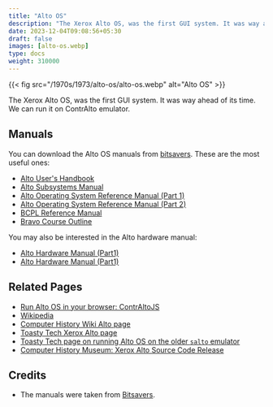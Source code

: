 ```yaml
---
title: "Alto OS"
description: "The Xerox Alto OS, was the first GUI system. It was way ahead of its time. We can run it on ContrAlto emulator."
date: 2023-12-04T09:08:56+05:30
draft: false
images: [alto-os.webp]
type: docs
weight: 310000
---
```


{{< fig src="/1970s/1973/alto-os/alto-os.webp" alt="Alto OS" >}}

The Xerox Alto OS, was the first GUI system. It was way ahead of its time. We can run it on ContrAlto emulator.

## Manuals

You can download the Alto OS manuals from [bitsavers](http://bitsavers.org/pdf/xerox/alto/). These are the most useful ones:

- [Alto User's Handbook](http://bitsavers.org/pdf/xerox/alto/Alto_Users_Handbook_Sep79.pdf)
- [Alto Subsystems Manual](http://bitsavers.org/pdf/xerox/alto/AltoSubsystems_Oct79.pdf)
- [Alto Operating System Reference Manual (Part 1)](http://bitsavers.org/pdf/xerox/alto/AltoSWRef.part1.pdf)
- [Alto Operating System Reference Manual (Part 2)](http://bitsavers.org/pdf/xerox/alto/AltoSWRef.part2.pdf)
- [BCPL Reference Manual](http://bitsavers.org/pdf/xerox/alto/bcpl/AltoBCPLdoc.pdf)
- [Bravo Course Outline](http://bitsavers.org/pdf/xerox/alto/BravoCourse.pdf)

You may also be interested in the Alto hardware manual:

- [Alto Hardware Manual (Part1)](http://bitsavers.org/pdf/xerox/alto/AltoHWRef.part1.pdf)
- [Alto Hardware Manual (Part1)](http://bitsavers.org/pdf/xerox/alto/AltoHWRef.part2.pdf)

## Related Pages

- [Run Alto OS in your browser: ContrAltoJS](https://archives.loomcom.com/contraltojs/)
- [Wikipedia](https://en.wikipedia.org/wiki/Xerox_Alto#Software)
- [Computer History Wiki Alto page](https://gunkies.org/wiki/Xerox_Alto)
- [Toasty Tech Xerox Alto page](http://toastytech.com/guis/alto.html)
- [Toasty Tech page on running Alto OS on the older `salto` emulator](http://toastytech.com/guis/salto.html)
- [Computer History Museum: Xerox Alto Source Code Release](https://computerhistory.org/blog/xerox-alto-source-code/)

## Credits

- The manuals were taken from [Bitsavers](http://bitsavers.org).
